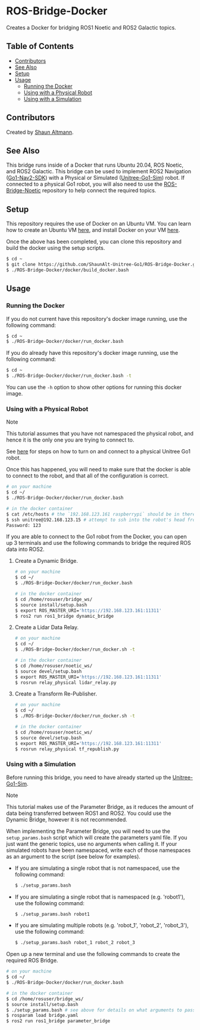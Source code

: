 # ROS-Bridge-Docker
Creates a Docker for bridging ROS1 Noetic and ROS2 Galactic topics.

## Table of Contents
- [Contributors](#contributors)
- [See Also](#see-also)
- [Setup](#setup)
- [Usage](#usage)
    - [Running the Docker](#running-the-docker)
    - [Using with a Physical Robot](#using-with-a-physical-robot)
    - [Using with a Simulation](#using-with-a-simulation)

## Contributors
Created by [Shaun Altmann](https://github.com/ShaunAlt).

## See Also
This bridge runs inside of a Docker that runs Ubuntu 20.04, ROS Noetic, and ROS2 Galactic. This bridge can be used to implement ROS2 Navigation ([Go1-Nav2-SDK](https://github.com/ShaunAlt-Unitree-Go1/Go1-Nav2-SDK)) with a Physical or Simulated ([Unitree-Go1-Sim](https://github.com/ShaunAlt-Unitree-Go1/Unitree-Go1-Sim)) robot. If connected to a physical Go1 robot, you will also need to use the [ROS-Bridge-Noetic](https://github.com/ShaunAlt-Unitree-Go1/ROS-Bridge-Noetic) repository to help connect the required topics.

## Setup
This repository requires the use of Docker on an Ubuntu VM. You can learn how to create an Ubuntu VM [here](https://github.com/ShaunAlt-Unitree-Go1#creating-ubuntu-vms), and install Docker on your VM [here](https://github.com/ShaunAlt-Unitree-Go1#installing-docker).

Once the above has been completed, you can clone this repository and build the docker using the setup scripts.
``` bash
$ cd ~
$ git clone https://github.com/ShaunAlt-Unitree-Go1/ROS-Bridge-Docker.git
$ ./ROS-Bridge-Docker/docker/build_docker.bash
```

## Usage
### Running the Docker
If you do not current have this repository's docker image running, use the following command:
``` bash
$ cd ~
$ ./ROS-Bridge-Docker/docker/run_docker.bash
```

If you do already have this repository's docker image running, use the following command:
``` bash
$ cd ~
$ ./ROS-Bridge-Docker/docker/run_docker.bash -t
```

You can use the `-h` option to show other options for running this docker image.

### Using with a Physical Robot
> [!NOTE]
> This tutorial assumes that you have not namespaced the physical robot, and hence it is the only one you are trying to connect to.

See [here](https://github.com/ShaunAlt-Unitree-Go1#connecting-to-a-physical-unitree-go1-robot) for steps on how to turn on and connect to a physical Unitree Go1 robot.

Once this has happened, you will need to make sure that the docker is able to connect to the robot, and that all of the configuration is correct.
``` bash
# on your machine
$ cd ~/
$ ./ROS-Bridge-Docker/docker/run_docker.bash

# in the docker container
$ cat /etc/hosts # the `192.168.123.161 raspberrypi` should be in there
$ ssh unitree@192.168.123.15 # attempt to ssh into the robot's head from the docker
Password: 123
```

If you are able to connect to the Go1 robot from the Docker, you can open up 3 terminals and use the following commands to bridge the required ROS data into ROS2.
1. Create a Dynamic Bridge.
    ``` bash
    # on your machine
    $ cd ~/
    $ ./ROS-Bridge-Docker/docker/run_docker.bash

    # in the docker container
    $ cd /home/rosuser/bridge_ws/
    $ source install/setup.bash
    $ export ROS_MASTER_URI='https://192.168.123.161:11311'
    $ ros2 run ros1_bridge dynamic_bridge
    ```
2. Create a Lidar Data Relay.
    ``` bash
    # on your machine
    $ cd ~/
    $ ./ROS-Bridge-Docker/docker/run_docker.sh -t

    # in the docker container
    $ cd /home/rosuser/noetic_ws/
    $ source devel/setup.bash
    $ export ROS_MASTER_URI='https://192.168.123.161:11311'
    $ rosrun relay_physical lidar_relay.py
    ```
3. Create a Transform Re-Publisher.
    ``` bash
    # on your machine
    $ cd ~/
    $ ./ROS-Bridge-Docker/docker/run_docker.sh -t

    # in the docker container
    $ cd /home/rosuser/noetic_ws/
    $ source devel/setup.bash
    $ export ROS_MASTER_URI='https://192.168.123.161:11311'
    $ rosrun relay_physical tf_republish.py
    ```

### Using with a Simulation
Before running this bridge, you need to have already started up the [Unitree-Go1-Sim](https://github.com/ShaunAlt-Unitree-Go1/Unitree-Go1-Sim).

> [!NOTE]
> This tutorial makes use of the Parameter Bridge, as it reduces the amount of data being transferred between ROS1 and ROS2. You could use the Dynamic Bridge, however it is not recommended.

When implementing the Parameter Bridge, you will need to use the `setup_params.bash` script which will create the parameters yaml file. If you just want the generic topics, use no arguments when calling it. If your simulated robots have been namespaced, write each of those namespaces as an argument to the script (see below for examples).
- If you are simulating a single robot that is not namespaced, use the following command:
    ``` bash
    $ ./setup_params.bash
    ```
- If you are simulating a single robot that is namespaced (e.g. 'robot1'), use the following command:
    ``` bash
    $ ./setup_params.bash robot1
    ```
- If you are simulating multiple robots (e.g. 'robot_1', 'robot_2', 'robot_3'), use the following command:
    ``` bash
    $ ./setup_params.bash robot_1 robot_2 robot_3
    ```

Open up a new terminal and use the following commands to create the required ROS Bridge.
``` bash
# on your machine
$ cd ~/
$ ./ROS-Bridge-Docker/docker/run_docker.bash

# in the docker container
$ cd /home/rosuser/bridge_ws/
$ source install/setup.bash
$ ./setup_params.bash # see above for details on what arguments to pass
$ rosparam load bridge.yaml
$ ros2 run ros1_bridge parameter_bridge
```
